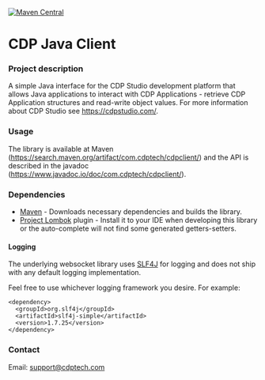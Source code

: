[![Maven Central](https://maven-badges.herokuapp.com/maven-central/com.cdptech/cdpclient/badge.svg)](https://maven-badges.herokuapp.com/maven-central/com.cdptech/cdpclient)


CDP Java Client
===============

### Project description

A simple Java interface for the CDP Studio development platform that allows Java applications to interact with
CDP Applications - retrieve CDP Application structures and read-write object values. For more information
about CDP Studio see https://cdpstudio.com/.

### Usage

The library is available at Maven (https://search.maven.org/artifact/com.cdptech/cdpclient/) and the API is
described in the javadoc (https://www.javadoc.io/doc/com.cdptech/cdpclient/).


### Dependencies

* [Maven](https://maven.apache.org/) - Downloads necessary dependencies and builds the library.
* [Project Lombok](https://projectlombok.org/) plugin - Install it to your IDE when developing this library
  or the auto-complete will not find some generated getters-setters.

#### Logging

The underlying websocket library uses [SLF4J](https://www.slf4j.org/) for logging and does not ship with any
default logging implementation.

Feel free to use whichever logging framework you desire. For example:

    <dependency>
      <groupId>org.slf4j</groupId>
      <artifactId>slf4j-simple</artifactId>
      <version>1.7.25</version>
    </dependency>

### Contact

Email: support@cdptech.com
